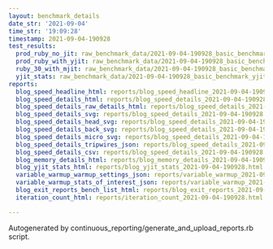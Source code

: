 ```yaml
---
layout: benchmark_details
date_str: '2021-09-04'
time_str: '19:09:28'
timestamp: 2021-09-04-190928
test_results:
  prod_ruby_no_jit: raw_benchmark_data/2021-09-04-190928_basic_benchmark_prod_ruby_no_jit.json
  prod_ruby_with_yjit: raw_benchmark_data/2021-09-04-190928_basic_benchmark_prod_ruby_with_yjit.json
  ruby_30_with_mjit: raw_benchmark_data/2021-09-04-190928_basic_benchmark_ruby_30_with_mjit.json
  yjit_stats: raw_benchmark_data/2021-09-04-190928_basic_benchmark_yjit_stats.json
reports:
  blog_speed_headline_html: reports/blog_speed_headline_2021-09-04-190928.html
  blog_speed_details_html: reports/blog_speed_details_2021-09-04-190928.html
  blog_speed_details_raw_details_html: reports/blog_speed_details_2021-09-04-190928.raw_details.html
  blog_speed_details_svg: reports/blog_speed_details_2021-09-04-190928.svg
  blog_speed_details_head_svg: reports/blog_speed_details_2021-09-04-190928.head.svg
  blog_speed_details_back_svg: reports/blog_speed_details_2021-09-04-190928.back.svg
  blog_speed_details_micro_svg: reports/blog_speed_details_2021-09-04-190928.micro.svg
  blog_speed_details_tripwires_json: reports/blog_speed_details_2021-09-04-190928.tripwires.json
  blog_speed_details_csv: reports/blog_speed_details_2021-09-04-190928.csv
  blog_memory_details_html: reports/blog_memory_details_2021-09-04-190928.html
  blog_yjit_stats_html: reports/blog_yjit_stats_2021-09-04-190928.html
  variable_warmup_warmup_settings_json: reports/variable_warmup_2021-09-04-190928.warmup_settings.json
  variable_warmup_stats_of_interest_json: reports/variable_warmup_2021-09-04-190928.stats_of_interest.json
  blog_exit_reports_bench_list_html: reports/blog_exit_reports_2021-09-04-190928.bench_list.html
  iteration_count_html: reports/iteration_count_2021-09-04-190928.html

---
```

Autogenerated by continuous_reporting/generate_and_upload_reports.rb script.
